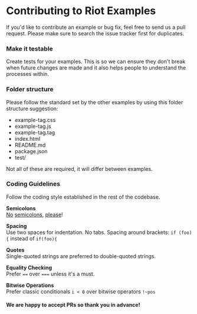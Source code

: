 # Contributing to Riot Examples

If you'd like to contribute an example or bug fix, feel free to send us a pull request. Please make sure to search the issue tracker first for duplicates.

### Make it testable

Create tests for your examples. This is so we can ensure they don't break when future changes are made and it also helps people to understand the processes within.

### Folder structure

Please follow the standard set by the other examples by using this folder structure suggestion:

- example-tag.css
- example-tag.js
- example-tag.tag
- index.html
- README.md
- package.json
- test/

Not all of these are required, it will differ between examples.

### Coding Guidelines

Follow the coding style established in the rest of the codebase.

**Semicolons**<br>
[No](http://blog.izs.me/post/2353458699/an-open-letter-to-javascript-leaders-regarding)
[semicolons](http://inimino.org/~inimino/blog/javascript_semicolons),
[please](https://www.youtube.com/watch?v=gsfbh17Ax9I)!

**Spacing**<br>
Use two spaces for indentation. No tabs.
Spacing around brackets: `if (foo) {` instead of `if(foo){`

**Quotes**<br>
Single-quoted strings are preferred to double-quoted strings.

**Equality Checking**<br>
Prefer `==` over `===` unless it's a must.

**Bitwise Operations**<br>
Prefer classic conditionals `i < 0` over bitwise operators `!~pos`

#### We are happy to accept PRs so thank you in advance!
